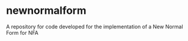 # newnormalform
A repository for code developed for the implementation of a New Normal Form for NFA
